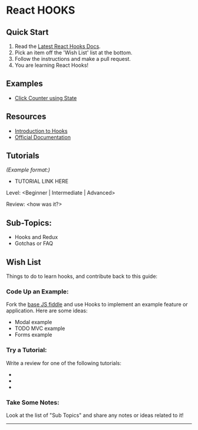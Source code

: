 # React HOOKS

## Quick Start
1. Read the [Latest React Hooks Docs][official-docs].
2. Pick an item off the 'Wish List' list at the bottom.
3. Follow the instructions and make a pull request.
4. You are learning React Hooks!

## Examples
 - [Click Counter using State][base-js-fiddle]


## Resources
 - [Introduction to Hooks][react-today-and-tomorrow-talk]
 - [Official Documentation][official-docs]


## Tutorials
*(Example format:)*
 - TUTORIAL LINK HERE

 Level: <Beginner | Intermediate | Advanced>

 Review: <how was it?>


## Sub-Topics:
- Hooks and Redux
- Gotchas or FAQ

## Wish List
Things to do to learn hooks, and contribute back to this guide:

### Code Up an Example:
Fork the [base JS fiddle][base-js-fiddle] and use Hooks to implement an
   example feature or application. Here are some ideas:
- Modal example
- TODO MVC example
- Forms example

### Try a Tutorial:
Write a review for one of the following tutorials:
- [Getting Started with React Hooks]: https://scotch.io/tutorials/getting-started-with-react-hooks
- [Building a CRUD App in React with Hooks]: https://www.taniarascia.com/crud-app-in-react-with-hooks/
- [Hooks in React Spring, A Tutorial]: https://medium.com/@drcmda/hooks-in-react-spring-a-tutorial-c6c436ad7ee4

### Take Some Notes:
Look at the list of "Sub Topics" and share any notes or ideas related to it!

---
[base-js-fiddle]: https://jsfiddle.net/paradasia/790bp81y/7/
[official-docs]: https://reactjs.org/docs/hooks-intro.html
[react-today-and-tomorrow-talk]: https://www.youtube.com/watch?v=dpw9EHDh2bM
